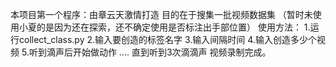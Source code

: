本项目第一个程序：由章云天激情打造
目的在于搜集一批视频数据集
（暂时未使用小夏的是因为还在探索，还不确定使用是否标注出手部位置）
使用方法：
1.运行collect_class.py
2.输入要创造的标签名字
3.输入间隔时间
4.输入创造多少个视频
5.听到滴声后开始做动作
....
直到听到3次滴滴声
视频录制完成。